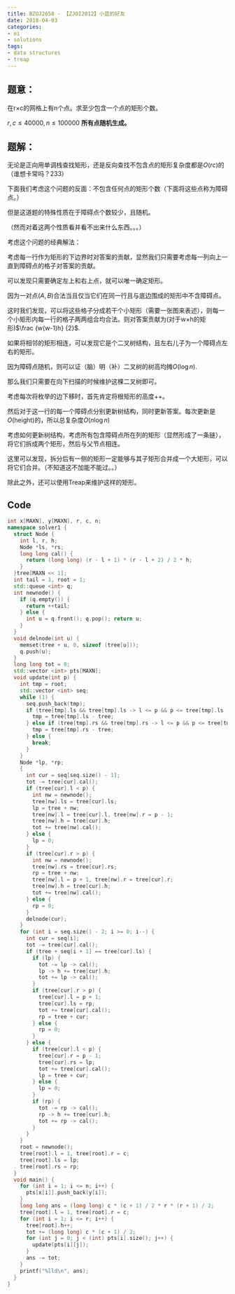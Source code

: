 ```yaml
---
title: BZOJ2658 - 【ZJOI2012】小蓝的好友
date: 2018-04-03
categories:
- oi
- solutions
tags:
- data structures
- treap
---
```


## 题意：

在r×c的网格上有n个点。求至少包含一个点的矩形个数。

$r, c \leq 40000, n \leq 100000$ **所有点随机生成。**

<!--- more --->

## 题解：

无论是正向用单调栈查找矩形，还是反向查找不包含点的矩形复杂度都是$O(rc)$的（谁想卡常吗？233）

下面我们考虑这个问题的反面：不包含任何点的矩形个数（下面将这些点称为障碍点。）

但是这道题的特殊性质在于障碍点个数较少，且随机。

（然而对着这两个性质看并看不出来什么东西。。。）

考虑这个问题的经典解法：

考虑每一行作为矩形的下边界时对答案的贡献，显然我们只需要考虑每一列向上一直到障碍点的格子对答案的贡献。

可以发现只需要确定左上和右上点，就可以唯一确定矩形。

因为一对点$(A, B)$合法当且仅当它们在同一行且与底边围成的矩形中不含障碍点。

这时我们发现，可以将这些格子分成若干个小矩形（需要一张图来表述），则每一个小矩形内每一行的格子两两组合均合法。则对答案贡献为(对于w×h的矩形)$\frac {w(w-1)h} {2}$.

如果将相邻的矩形相连，可以发现它是个二叉树结构，且左右儿子为一个障碍点左右的矩形。

因为障碍点随机，则可以证（脑）明（补）二叉树的树高均摊$O(\log n)$.

那么我们只需要在向下扫描的时候维护这棵二叉树即可。

考虑每次将枚举的边下移时，首先肯定将根矩形的高度++。

然后对于这一行的每一个障碍点分别更新树结构，同时更新答案。每次更新是$O(\text{height})$的，所以总复杂度$O(n \log n)$

考虑如何更新树结构，考虑所有包含障碍点所在列的矩形（显然形成了一条链），将它们拆成两个矩形，然后与父节点相连。

这里可以发现，拆分后有一侧的矩形一定能够与其子矩形合并成一个大矩形，可以将它们合并。（不知道这不加能不能过。。）

除此之外，还可以使用Treap来维护这样的矩形。

## Code

```cpp
int x[MAXN], y[MAXN], r, c, n;
namespace solver1 {
  struct Node {
    int l, r, h;
    Node *ls, *rs;
    long long cal() {
      return (long long) (r - l + 1) * (r - l + 2) / 2 * h;
    }
  }tree[MAXN << 1];
  int tail = 1, root = 1;
  std::queue <int> q;
  int newnode() {
    if (q.empty()) {
      return ++tail;
    } else {
      int u = q.front(); q.pop(); return u;
    }
  }
  void delnode(int u) {
    memset(tree + u, 0, sizeof (tree[u]));
    q.push(u);
  }
  long long tot = 0;
  std::vector <int> pts[MAXN];
  void update(int p) {
    int tmp = root;
    std::vector <int> seq;
    while (1) {
      seq.push_back(tmp);
      if (tree[tmp].ls && tree[tmp].ls -> l <= p && p <= tree[tmp].ls -> r) {
        tmp = tree[tmp].ls - tree;
      } else if (tree[tmp].rs && tree[tmp].rs -> l <= p && p <= tree[tmp].rs -> r) {
        tmp = tree[tmp].rs - tree;
      } else {
        break;
      }
    }
    Node *lp, *rp;
    {
      int cur = seq[seq.size() - 1];
      tot -= tree[cur].cal();
      if (tree[cur].l < p) { 
        int nw = newnode();
        tree[nw].ls = tree[cur].ls;
        lp = tree + nw;
        tree[nw].l = tree[cur].l, tree[nw].r = p - 1;
        tree[nw].h = tree[cur].h;
        tot += tree[nw].cal();
      } else {
        lp = 0;
      }
      if (tree[cur].r > p) {
        int nw = newnode();
        tree[nw].rs = tree[cur].rs;
        rp = tree + nw;
        tree[nw].l = p + 1, tree[nw].r = tree[cur].r;
        tree[nw].h = tree[cur].h;
        tot += tree[nw].cal();
      } else {
        rp = 0;
      }
      delnode(cur);
    }
    for (int i = seq.size() - 2; i >= 0; i--) {
      int cur = seq[i];
      tot -= tree[cur].cal();
      if (tree + seq[i + 1] == tree[cur].ls) {
        if (lp) { 
          tot -= lp -> cal();
          lp -> h += tree[cur].h;
          tot += lp -> cal();
        }
        if (tree[cur].r > p) {
          tree[cur].l = p + 1;
          tree[cur].ls = rp;
          tot += tree[cur].cal();
          rp = tree + cur;
        } else {
          rp = 0;
        }
      } else {
        if (tree[cur].l < p) {
          tree[cur].r = p - 1;
          tree[cur].rs = lp;
          tot += tree[cur].cal();
          lp = tree + cur;
        } else {
          lp = 0;
        }
        if (rp) {
          tot -= rp -> cal();
          rp -> h += tree[cur].h;
          tot += rp -> cal();
        }
      }
    }
    root = newnode();
    tree[root].l = 1, tree[root].r = c;
    tree[root].ls = lp;
    tree[root].rs = rp;
  }
  void main() {
    for (int i = 1; i <= n; i++) {
      pts[x[i]].push_back(y[i]);
    }
    long long ans = (long long) c * (c + 1) / 2 * r * (r + 1) / 2;
    tree[root].l = 1, tree[root].r = c;
    for (int i = 1; i <= r; i++) {
      tree[root].h++;
      tot += (long long) c * (c + 1) / 2;
      for (int j = 0; j < (int) pts[i].size(); j++) {
        update(pts[i][j]);
      }
      ans -= tot;
    }
    printf("%lld\n", ans);
  }
}
```
